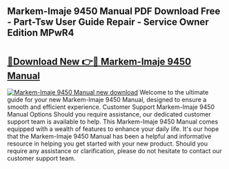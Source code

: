 ## Markem-Imaje 9450 Manual PDF Download Free - Part-Tsw User Guide Repair - Service Owner Edition MPwR4

# <h2><a href="http://cf15637.oget.top/?id=Markem-Imaje+9450+Manual">🔗Download New 👉🔴 Markem-Imaje 9450 Manual</a></h2>

[![Markem-Imaje 9450 Manual new download](https://i.imgur.com/5g1atiW.png)](http://cf15637.oget.top/?id=Markem-Imaje+9450+Manual)
Welcome to the ultimate guide for your new Markem-Imaje 9450 Manual, designed to ensure a smooth and efficient experience. Customer Support Markem-Imaje 9450 Manual Options Should you require assistance, our dedicated customer support team is available to help. This Markem-Imaje 9450 Manual comes equipped with a wealth of features to enhance your daily life. It's our hope that the Markem-Imaje 9450 Manual has been a helpful and informative resource in helping you get started with your new product. Should you require any assistance or clarification, please do not hesitate to contact our customer support team.
